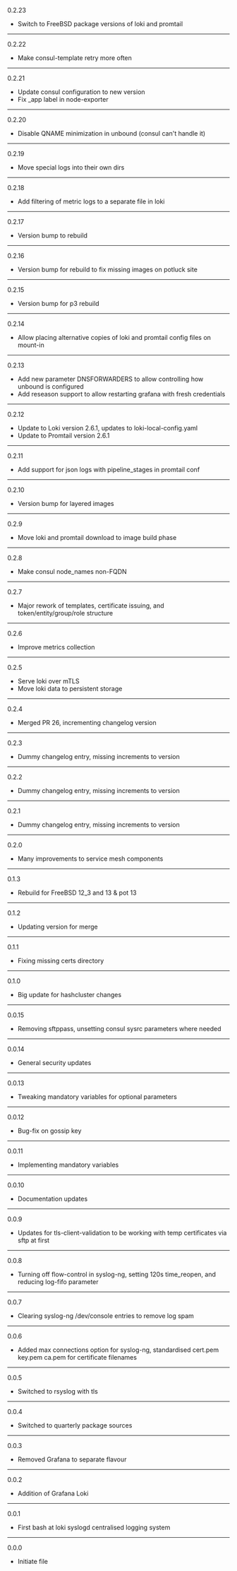 0.2.23

* Switch to FreeBSD package versions of loki and promtail

---

0.2.22

* Make consul-template retry more often

---

0.2.21

* Update consul configuration to new version
* Fix _app label in node-exporter

---

0.2.20

* Disable QNAME minimization in unbound (consul can't handle it)

---

0.2.19

* Move special logs into their own dirs

---

0.2.18

* Add filtering of metric logs to a separate file in loki

---

0.2.17

* Version bump to rebuild

---

0.2.16

* Version bump for rebuild to fix missing images on potluck site

---

0.2.15

* Version bump for p3 rebuild

---

0.2.14

* Allow placing alternative copies of loki and promtail config files on mount-in

---

0.2.13

* Add new parameter DNSFORWARDERS to allow controlling how unbound is configured
* Add reseason support to allow restarting grafana with fresh credentials

---

0.2.12

* Update to Loki version 2.6.1, updates to loki-local-config.yaml
* Update to Promtail version 2.6.1

---

0.2.11

* Add support for json logs with pipeline_stages in promtail conf

---

0.2.10

* Version bump for layered images

---

0.2.9

* Move loki and promtail download to image build phase

---

0.2.8

* Make consul node_names non-FQDN

---

0.2.7

* Major rework of templates, certificate issuing, and token/entity/group/role structure

---

0.2.6

* Improve metrics collection

---

0.2.5

* Serve loki over mTLS
* Move loki data to persistent storage

---

0.2.4

* Merged PR 26, incrementing changelog version

---

0.2.3

* Dummy changelog entry, missing increments to version

---

0.2.2

* Dummy changelog entry, missing increments to version

---

0.2.1

* Dummy changelog entry, missing increments to version

---

0.2.0

* Many improvements to service mesh components

---

0.1.3

* Rebuild for FreeBSD 12_3 and 13 & pot 13

---

0.1.2

* Updating version for merge

---

0.1.1

* Fixing missing certs directory

---

0.1.0

* Big update for hashcluster changes

---

0.0.15

* Removing sftppass, unsetting consul sysrc parameters where needed

---

0.0.14

* General security updates

---

0.0.13

* Tweaking mandatory variables for optional parameters

---

0.0.12

* Bug-fix on gossip key

---

0.0.11

* Implementing mandatory variables

---

0.0.10

* Documentation updates

---

0.0.9

* Updates for tls-client-validation to be working with temp certificates via sftp at first

---

0.0.8

* Turning off flow-control in syslog-ng, setting 120s time_reopen, and reducing log-fifo parameter

---

0.0.7

* Clearing syslog-ng /dev/console entries to remove log spam

---

0.0.6

* Added max connections option for syslog-ng, standardised cert.pem key.pem ca.pem for certificate filenames

---

0.0.5

* Switched to rsyslog with tls

---

0.0.4

* Switched to quarterly package sources

---

0.0.3

* Removed Grafana to separate flavour

---

0.0.2

* Addition of Grafana Loki

---

0.0.1

* First bash at loki syslogd centralised logging system

---

0.0.0

* Initiate file

